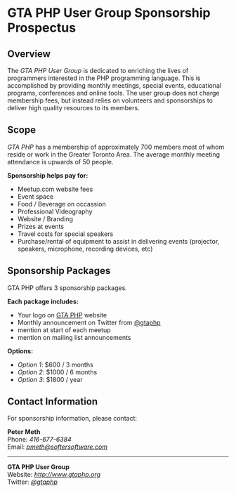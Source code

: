 GTA PHP User Group Sponsorship Prospectus
=========================================

Overview
--------

The *GTA PHP User Group* is dedicated to enriching the lives of programmers interested in the PHP programming language.  This is accomplished by providing monthly meetings, special events, educational programs, conferences and online tools.  The user group does not charge membership fees, but instead relies on volunteers and sponsorships to deliver high quality resources to its members.

Scope
-----

*GTA PHP* has a membership of approximately 700 members most of whom reside or work in the Greater Toronto Area.  The average monthly meeting attendance is upwards of 50 people.

**Sponsorship helps pay for:**

*    Meetup.com website fees
*    Event space
*    Food / Beverage on occassion
*    Professional Videography
*    Website / Branding
*    Prizes at events
*    Travel costs for special speakers
*    Purchase/rental of equipment to assist in delivering events (projector, speakers, microphone, recording devices, etc)

Sponsorship Packages
--------------------

GTA PHP offers 3 sponsorship packages.

**Each package includes:**

*    Your logo on [GTA PHP](http://www.gtaphp.org) website
*    Monthly announcement on Twitter from [@gtaphp](https://twitter.com/gtaphp)
*    mention at start of each meetup
*    mention on mailing list announcements

**Options:**

*    *Option 1*: $600 / 3 months
*    *Option 2*: $1000 / 6 months
*    *Option 3*: $1800 / year

Contact Information
-------------------
For sponsorship information, please contact:

**Peter Meth**  
Phone: *416-677-6384*  
Email: *<pmeth@softersoftware.com>*

* * *

**GTA PHP User Group**  
Website: *<http://www.gtaphp.org>*  
Twitter: *[@gtaphp](https://twitter.com/gtaphp)*
